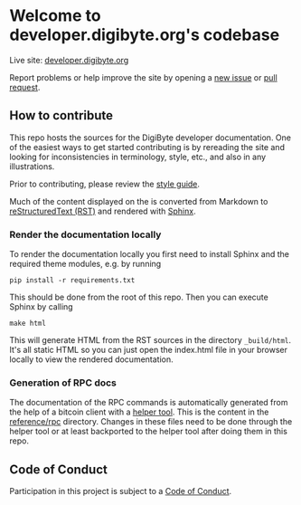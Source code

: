 # Welcome to developer.digibyte.org's codebase

Live site: [developer.digibyte.org](https://developer.digibyte.org)

Report problems or help improve the site by opening a [new
issue](https://github.com/saltedlolly/developer.digibyte.org/issues) or [pull
request](https://github.com/saltedlolly/developer.digibyte.org/compare).

## How to contribute

This repo hosts the sources for the DigiByte developer documentation. One of the
easiest ways to get started contributing is by rereading the site and looking for
inconsistencies in terminology, style, etc., and also in any illustrations.

Prior to contributing, please review the [style
guide](https://github.com/saltedlolly/developer.digibyte.org/tree/master/docs/style-guide.md).

Much of the content displayed on the is converted from Markdown to
[reStructuredText (RST)](http://docutils.sourceforge.net/rst.html) and rendered
with [Sphinx](http://www.sphinx-doc.org).

### Render the documentation locally

To render the documentation locally you first need to install Sphinx and the
required theme modules, e.g. by running

    pip install -r requirements.txt

This should be done from the root of this repo. Then you can execute Sphinx by calling

    make html

This will generate HTML from the RST sources in the directory `_build/html`.
It's all static HTML so you can just open the index.html file in your browser
locally to view the rendered documentation.

### Generation of RPC docs

The documentation of the RPC commands is automatically generated from the help
of a bitcoin client with a [helper
tool](https://github.com/saltedlolly/developer.digibyte.org/tree/master/helpers/rpc).
This is the content in the [reference/rpc](reference/rpc) directory. Changes in
these files need to be done through the helper tool or at least backported to
the helper tool after doing them in this repo.

## Code of Conduct

Participation in this project is subject to a [Code of
Conduct](https://github.com/saltedlolly/developer.digibyte.org/blob/master/CODE_OF_CONDUCT.md).


